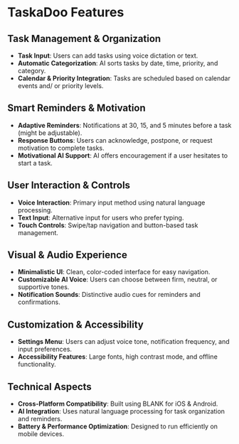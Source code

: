 # TaskaDoo Features  

## Task Management & Organization
- **Task Input**: Users can add tasks using voice dictation or text.
- **Automatic Categorization**: AI sorts tasks by date, time, priority, and category.
- **Calendar & Priority Integration**: Tasks are scheduled based on calendar events and/ or priority levels.

## Smart Reminders & Motivation
- **Adaptive Reminders**: Notifications at 30, 15, and 5 minutes before a task (might be adjustable).
- **Response Buttons**: Users can acknowledge, postpone, or request motivation to complete tasks.
- **Motivational AI Support**: AI offers encouragement if a user hesitates to start a task.

## User Interaction & Controls
- **Voice Interaction**: Primary input method using natural language processing.
- **Text Input**: Alternative input for users who prefer typing.
- **Touch Controls**: Swipe/tap navigation and button-based task management.

## Visual & Audio Experience
- **Minimalistic UI**: Clean, color-coded interface for easy navigation.
- **Customizable AI Voice**: Users can choose between firm, neutral, or supportive tones.
- **Notification Sounds**: Distinctive audio cues for reminders and confirmations.

## Customization & Accessibility
- **Settings Menu**: Users can adjust voice tone, notification frequency, and input preferences.
- **Accessibility Features**: Large fonts, high contrast mode, and offline functionality.

## Technical Aspects
- **Cross-Platform Compatibility**: Built using BLANK for iOS & Android.
- **AI Integration**: Uses natural language processing for task organization and reminders.
- **Battery & Performance Optimization**: Designed to run efficiently on mobile devices.